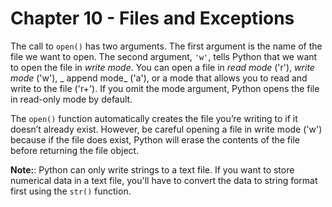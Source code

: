 # Chapter 10 - Files and Exceptions

The call to `open()` has two arguments. The first argument is the name of the file we want to open. The second argument, `'w'`, tells Python that we want to open the file in _write mode_. You can open a file in _read mode_ ('r'), _write mode_ ('w'), _ append mode_ ('a'), or a mode that allows you to read and write to the file ('r+'). If you omit the mode argument, Python opens the file in read-only mode by default.

The `open()` function automatically creates the file you’re writing to if it doesn’t already exist. However, be careful opening a file in write mode ('w') because if the file does exist, Python will erase the contents of the file
before returning the file object.

**Note:**: Python can only write strings to a text file. If you want to store numerical data in a text file, you'll have to convert the data to string format first using the `str()` function.